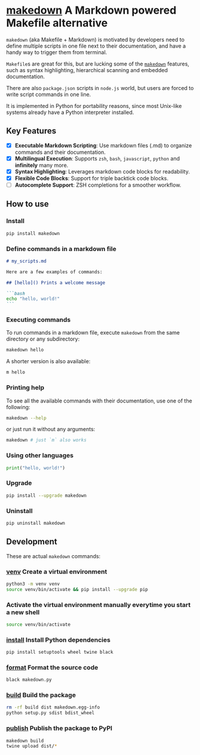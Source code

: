 # [makedown](https://github.com/tzador/makedown) A Markdown powered Makefile alternative

`makedown` (aka Makefile + Markdown) is motivated by developers need to define
multiple scripts in one file next to their documentation, and have a handy way to
trigger them from terminal.

`Makefile`s are great for this, but are lucking some of the [`makedown`](https://github.com/tzador/makedown) features,
such as syntax highlighting, hierarchical scanning and embedded documentation.

There are also `package.json` scripts in `node.js` world, but users are forced to write script commands in one line.

It is implemented in Python for portability reasons, since most Unix-like systems
already have a Python interpreter installed.

## Key Features

- [x] **Executable Markdown Scripting**: Use markdown files (.md) to organize commands and their documentation.
- [x] **Multilingual Execution**: Supports `zsh`, `bash`, `javascript`, `python` and **infinitely** many more.
- [x] **Syntax Highlighting**: Leverages markdown code blocks for readability.
- [x] **Flexible Code Blocks**: Support for triple backtick code blocks.
- [ ] **Autocomplete Support**: ZSH completions for a smoother workflow.

## How to use

### Install

```bash
pip install makedown
```

### Define commands in a markdown file

````markdown
# my_scripts.md

Here are a few examples of commands:

## [hello]() Prints a welcome message

```bash
echo "hello, world!"
```
````

### Executing commands

To run commands in a markdown file, execute `makedown` from the same directory or any subdirectory:

```bash
makedown hello
```

A shorter version is also available:

```bash
m hello
```

### Printing help

To see all the available commands with their documentation, use one of the following:

```bash
makedown --help
```

or just run it without any arguments:

```bash
makedown # just `m` also works
```

### Using other languages

```python
print("hello, world!")
```

### Upgrade

```bash
pip install --upgrade makedown
```

### Uninstall

```bash
pip uninstall makedown
```

## Development

These are actual `makedown` commands:

### [venv]() Create a virtual environment

```bash
python3 -m venv venv
source venv/bin/activate && pip install --upgrade pip
```

### Activate the virtual environment manually everytime you start a new shell

```bash
source venv/bin/activate
```

### [install]() Install Python dependencies

```bash
pip install setuptools wheel twine black
```

### [format]() Format the source code

```bash
black makedown.py
```

### [build]() Build the package

```bash
rm -rf build dist makedown.egg-info
python setup.py sdist bdist_wheel
```

### [publish]() Publish the package to PyPI

```bash
makedown build
twine upload dist/*
```
